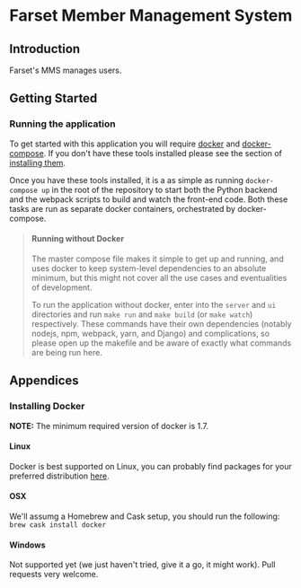 Farset Member Management System
===============================

Introduction
------------

Farset's MMS manages users.

Getting Started
---------------

### Running the application

To get started with this application you will require [docker][docker] and
[docker-compose][docker-compose]. If you don't have these tools installed
please see the section of [installing them](#installing-docker).

Once you have these tools installed, it is a as simple as running
`docker-compose up` in the root of the repository to start both the Python
backend and the webpack scripts to build and watch the front-end code. Both
these tasks are run as separate docker containers, orchestrated by
docker-compose.

> #### Running without Docker
>
> The master compose file makes it simple to get up and running, and uses
> docker to keep system-level dependencies to an absolute minimum, but this
> might not cover all the use cases and eventualities of development.
>
> To run the application without docker, enter into the `server` and `ui`
> directories and run `make run` and `make build` (or `make watch`)
> respectively. These commands have their own dependencies (notably nodejs,
> npm, webpack, yarn, and Django) and complications, so please open up the
> makefile and be aware of exactly what commands are being run here.

Appendices
----------

### Installing Docker

**NOTE:** The minimum required version of docker is 1.7.

#### Linux

Docker is best supported on Linux, you can probably find packages for your
preferred distribution [here][docker_install].

#### OSX

We'll assumg a Homebrew and Cask setup, you should run the following:
`brew cask install docker`

#### Windows

Not supported yet (we just haven't tried, give it a go, it might work). Pull
requests very welcome.

[docker]: https://docker.io  "Docker"
[docker_install]: https://docs.docker.com/installation/  "Docker Installation"
[docker-compose]: https://docs.docker.com/compose/
